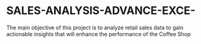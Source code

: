 # SALES-ANALYSIS-ADVANCE-EXCE-
The main objective of this project is to analyze retail sales data to gain actionable insights that will enhance the performance of the Coffee Shop
